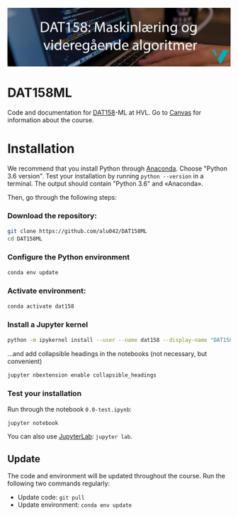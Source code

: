![DAT158 image](./assets/DAT158-2.jpg)

# DAT158ML
Code and documentation for [DAT158](https://www.hvl.no/en/studies-at-hvl/study-programmes/course/dat158)-ML at HVL. Go to [Canvas](https://hvl.instructure.com) for information about the course.

# Installation
We recommend that you install Python through [Anaconda](https://www.anaconda.com/distribution). Choose "Python 3.6 version". Test your installation by running `python --version` in a terminal. The output should contain "Python 3.6" and «Anaconda». 

Then, go through the following steps: 
### Download the repository: 
```bash
git clone https://github.com/alu042/DAT158ML
cd DAT158ML
```
### Configure the Python environment
```bash
conda env update
```

### Activate environment:
```bash
conda activate dat158
```

### Install a Jupyter kernel
```bash
python -m ipykernel install --user --name dat158 --display-name "DAT158"
```
...and add collapsible headings in the notebooks (not necessary, but convenient)
```bash
jupyter nbextension enable collapsible_headings
```

### Test your installation
Run through the notebook `0.0-test.ipynb`:
```bash
jupyter notebook
```
You can also use [JupyterLab](https://github.com/jupyterlab/jupyterlab): `jupyter lab`.

## Update
The code and environment will be updated throughout the course. Run the following two commands regularly:
* Update code: `git pull`
* Update environment: `conda env update`





